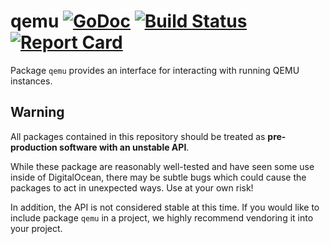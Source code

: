 qemu [![GoDoc](http://godoc.org/github.com/digitalocean/go-qemu?status.svg)](http://godoc.org/github.com/digitalocean/go-qemu) [![Build Status](https://travis-ci.org/digitalocean/go-qemu.svg?branch=master)](https://travis-ci.org/digitalocean/go-qemu) [![Report Card](https://goreportcard.com/badge/github.com/digitalocean/go-qemu)](https://goreportcard.com/report/github.com/digitalocean/go-qemu)
====

Package `qemu` provides an interface for interacting with running QEMU instances.

Warning
-------

All packages contained in this repository should be treated as **pre-production
software with an unstable API**.

While these package are reasonably well-tested and have seen some use inside of
DigitalOcean, there may be subtle bugs which could cause the packages to act
in unexpected ways.  Use at your own risk!

In addition, the API is not considered stable at this time.  If you would like
to include package `qemu` in a project, we highly recommend vendoring it into
your project.
